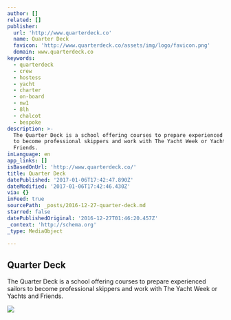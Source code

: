 ```yaml
---
author: []
related: []
publisher:
  url: 'http://www.quarterdeck.co'
  name: Quarter Deck
  favicon: 'http://www.quarterdeck.co/assets/img/logo/favicon.png'
  domain: www.quarterdeck.co
keywords:
  - quarterdeck
  - crew
  - hostess
  - yacht
  - charter
  - on-board
  - nw1
  - 8lh
  - chalcot
  - bespoke
description: >-
  The Quarter Deck is a school offering courses to prepare experienced sailors
  to become professional skippers and work with The Yacht Week or Yachts and
  Friends.
inLanguage: en
app_links: []
isBasedOnUrl: 'http://www.quarterdeck.co/'
title: Quarter Deck
datePublished: '2017-01-06T17:42:47.890Z'
dateModified: '2017-01-06T17:42:46.430Z'
via: {}
inFeed: true
sourcePath: _posts/2016-12-27-quarter-deck.md
starred: false
datePublishedOriginal: '2016-12-27T01:46:20.457Z'
_context: 'http://schema.org'
_type: MediaObject

---
```

<article style=""><h1>Quarter Deck</h1><p>The Quarter Deck is a school offering courses to prepare experienced sailors to become professional skippers and work with The Yacht Week or Yachts and Friends.</p><img src="http://www.quarterdeck.co/images/4c1257a.jpg" /></article>